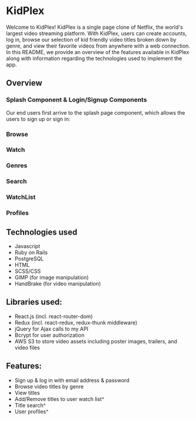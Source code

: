 # KidPlex

Welcome to KidPlex! KidPlex is a single page clone of Netflix, the world's largest video streaming platform. With KidPlex, users can create accounts, log in, browse our selection of kid friendly video titles broken down by genre, and view their favorite videos from anywhere with a web connection. In this README, we provide an overview of the features available in KidPlex along with information regarding the technologies used to implement the app.

## Overview

### Splash Component & Login/Signup Components
Our end users first arrive to the splash page component, which allows the users to sign up or sign in:

### Browse

### Watch

### Genres

### Search

### WatchList

### Profiles

## Technologies used
 *	Javascript
 *	Ruby on Rails
 *	PostgreSQL
 *	HTML
 *	SCSS/CSS
 * GIMP (for image manipulation)
 * HandBrake (for video manipulation)

## Libraries used:

* React.js (incl. react-router-dom)
* Redux (incl. react-redux, redux-thunk middleware)
* jQuery for Ajax calls to my API
* Bcrypt for user authorization
* AWS S3 to store video assets including poster images, trailers, and video files

## Features:

* Sign up & log in with email address & password
* Browse video titles by genre
* View titles
* Add/Remove titles to user watch list^
* Title search^
* User profiles^
